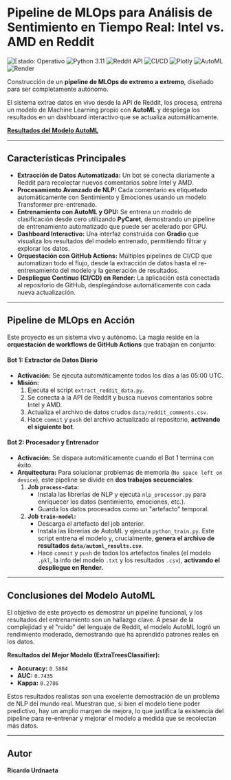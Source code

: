 #  Pipeline de MLOps para Análisis de Sentimiento en Tiempo Real: Intel vs. AMD en Reddit

<p align="left">
  <img src="https://img.shields.io/badge/Estado-Operativo-2ECC71?style=flat-square&logo=checkmarx&logoColor=white" alt="Estado: Operativo"/>
  <img src="https://img.shields.io/badge/Python-3.11-3776AB?style=flat-square&logo=python&logoColor=white" alt="Python 3.11"/>
  <img src="https://img.shields.io/badge/Reddit_API-Fuente_de_Datos-FF4500?style=flat-square&logo=reddit&logoColor=white" alt="Reddit API"/>
  <img src="https://img.shields.io/github/actions/workflow/status/Ricardouchub/proyecto-mlops-reddit/.github/workflows/extract_data_schedule.yml?style=flat-square&logo=githubactions&logoColor=white&label=CI%2FCD" alt="CI/CD"/>
  <img src="https://img.shields.io/badge/Plotly-Visualizacion-3F4F75?style=flat-square&logo=plotly&logoColor=white" alt="Plotly"/>
  <img src="https://img.shields.io/badge/AutoML-Clasificador-00C853?style=flat-square" alt="AutoML"/>
  <img src="https://img.shields.io/badge/Render-Despliegue-46E3B7?style=flat-square&logo=render&logoColor=white" alt="Render"/>
</p>


Construcción de un **pipeline de MLOps de extremo a extremo**, diseñado para ser completamente autónomo. 

El sistema extrae datos en vivo desde la API de Reddit, los procesa, entrena un modelo de Machine Learning propio con **AutoML** y despliega los resultados en un dashboard interactivo que se actualiza automáticamente.


**[Resultados del Modelo AutoML](https://proyecto-mlops-reddit.onrender.com)** 

---


## Características Principales

* **Extracción de Datos Automatizada:** Un bot se conecta diariamente a Reddit para recolectar nuevos comentarios sobre Intel y AMD.
* **Procesamiento Avanzado de NLP:** Cada comentario es etiquetado automáticamente con Sentimiento y Emociones usando un modelo Transformer pre-entrenado.
* **Entrenamiento con AutoML y GPU:** Se entrena un modelo de clasificación desde cero utilizando **PyCaret**, demostrando un pipeline de entrenamiento automatizado que puede ser acelerado por GPU.
* **Dashboard Interactivo:** Una interfaz construida con **Gradio** que visualiza los resultados del modelo entrenado, permitiendo filtrar y explorar los datos.
* **Orquestación con GitHub Actions:** Múltiples pipelines de CI/CD que automatizan todo el flujo, desde la extracción de datos hasta el re-entrenamiento del modelo y la generación de resultados.
* **Despliegue Continuo (CI/CD) en Render:** La aplicación está conectada al repositorio de GitHub, desplegándose automáticamente con cada nueva actualización.

---
##  Pipeline de MLOps en Acción

Este proyecto es un sistema vivo y autónomo. La magia reside en la **orquestación de workflows de GitHub Actions** que trabajan en conjunto:

#### **Bot 1: Extractor de Datos Diario**

* **Activación:** Se ejecuta automáticamente todos los días a las 05:00 UTC.
* **Misión:**
    1. Ejecuta el script `extract_reddit_data.py`.
    2. Se conecta a la API de Reddit y busca nuevos comentarios sobre Intel y AMD.
    3. Actualiza el archivo de datos crudos `data/reddit_comments.csv`.
    4. Hace `commit` y `push` del archivo actualizado al repositorio, **activando el siguiente bot**.

#### **Bot 2: Procesador y Entrenador**

* **Activación:** Se dispara automáticamente cuando el Bot 1 termina con éxito.
* **Arquitectura:** Para solucionar problemas de memoria (`No space left on device`), este pipeline se divide en **dos trabajos secuenciales**:
    1.  **Job `process-data`:**
        * Instala las librerías de NLP y ejecuta `nlp_processor.py` para enriquecer los datos (sentimiento, emociones, etc.).
        * Guarda los datos procesados como un "artefacto" temporal.
    2.  **Job `train-model`:**
        * Descarga el artefacto del job anterior.
        * Instala las librerías de AutoML y ejecuta `python_train.py`. Este script entrena el modelo y, crucialmente, **genera el archivo de resultados `data/automl_results.csv`**.
        * Hace `commit` y `push` de todos los artefactos finales (el modelo `.pkl`, la info del modelo `.txt` y los resultados `.csv`), **activando el despliegue en Render.**

---
## Conclusiones del Modelo AutoML

El objetivo de este proyecto es demostrar un pipeline funcional, y los resultados del entrenamiento son un hallazgo clave. A pesar de la complejidad y el "ruido" del lenguaje de Reddit, el modelo AutoML logró un rendimiento moderado, demostrando que ha aprendido patrones reales en los datos.

**Resultados del Mejor Modelo (ExtraTreesClassifier):**
* **Accuracy:** `0.5884`
* **AUC:** `0.7435`
* **Kappa:** `0.2786` 

Estos resultados realistas son una excelente demostración de un problema de NLP del mundo real. Muestran que, si bien el modelo tiene poder predictivo, hay un amplio margen de mejora, lo que justifica la existencia del pipeline para re-entrenar y mejorar el modelo a medida que se recolectan más datos.

---
## Autor

**Ricardo Urdnaeta**

